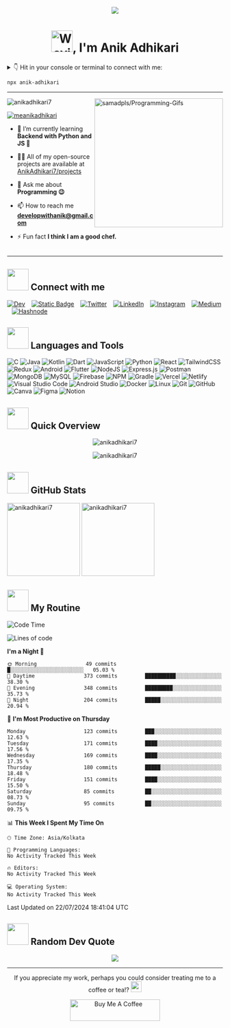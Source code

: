 <p align="center"> <a href="https://anikadhikari.bio.link" >
<img src="https://user-images.githubusercontent.com/74038190/240877480-5f6597b4-ff7c-4415-9272-d95759df842f.gif" > </a> </p>

<!--- [![MasterHead](https://user-images.githubusercontent.com/74038190/221352995-5ac18bdf-1a19-4f99-bbb6-77559b220470.gif)](https://bio.link/anikadhikari) -->
<!--- [![MasterHead](https://user-images.githubusercontent.com/74038190/213910845-af37a709-8995-40d6-be59-724526e3c3d7.gif)](https://bio.link/anikadhikari) -->
<!--- [![MasterHead](https://user-images.githubusercontent.com/74038190/240877480-5f6597b4-ff7c-4415-9272-d95759df842f.gif)](https://bio.link/anikadhikari) -->
<!--- [![MasterHead](https://1.bp.blogspot.com/-7A4WynwLsMw/XbBpCXG8fHI/AAAAAAAAMt4/uOa1bpLskYgrwGbllhSu2SDj_Mig8SXJQCLcBGAsYHQ/s1600/2000_600px.gif)](https://bio.link/anikadhikari) -->

<h1 align="center"> <img src="https://raw.githubusercontent.com/nixin72/nixin72/master/wave.gif" 
         alt="Waving hand animated gif"
         width="50" />, I'm Anik Adhikari</h1>
<!-- <h2 align="center"># just another tech enthusiast... 🧑🏻‍💻</h2> -->

<details>
         <summary>
                👇 Hit in your console or terminal to connect with me:  
         </summary>
         repo 👉 <a href="https://github.com/AnikAdhikari7/npx-card">[npx anik-adhikari]</a>
</details>

```bash
npx anik-adhikari
```

---

<a href='https://github.com/samadpls/Programing-Gifs'>
<img align='right' src='https://programming-gifs.cyclic.app' widht=100 height=300 alt='samadpls/Programming-Gifs'></a>

<p align="left"> <img src="https://komarev.com/ghpvc/?username=anikadhikari7&label=Profile%20views&color=0e75b6&style=social&icon=0" alt="anikadhikari7" /> </p>

<p align="left"> <a href="https://twitter.com/meanikadhikari" target="blank"><img src="https://img.shields.io/badge/-%23000000?style=for-the-badge&logo=x&label=Follow%20%40MeAnikAdhikari&labelColor=black" alt="meanikadhikari" /></a> </p>

- 🌱 I’m currently learning **Backend with Python and JS 🤕**

- 👨‍💻 All of my open-source projects are available at [AnikAdhikari7/projects](https://github.com/AnikAdhikari7?tab=repositories)

- 💬 Ask me about **Programming 😉**

- 📫 How to reach me **developwithanik@gmail.com**

- ⚡ Fun fact **I think I am a good chef.** <br/> <br/>

---

## <img src="https://media.giphy.com/media/dhGGpFEXFUN63MVaSR/giphy.gif" width="50"> Connect with me
[![Dev](https://img.shields.io/badge/Dev-%230A0A0A?style=social&logo=dev.to)](https://dev.to/anikadhikari) &ensp;
[![Static Badge](https://img.shields.io/badge/xdadevelopers-%23EA7100?style=social&logo=xdadevelopers)](https://forum.xda-developers.com/m/anikadhikari.12668517/) &ensp;
[![Twitter](https://img.shields.io/badge/Twitter-%231D9BF0?style=social&logo=twitter)](https://twitter.com/meanikadhikari) &ensp;
[![LinkedIn](https://img.shields.io/badge/LinkedIn-%230A66C2?style=social&logo=linkedin)](https://linkedin.com/in/anikadhikari) &ensp;
[![Instagram](https://img.shields.io/badge/Instagram-%23E4405F?style=social&logo=instagram)](https://instagram.com/meanikadhikari) &ensp;
[![Medium](https://img.shields.io/badge/Medium-%23000000?style=social&logo=medium)](https://medium.com/@anikadhikari) &ensp;
[![Hashnode](https://img.shields.io/badge/Hashnode-%232962FF?style=social&logo=hashnode)](https://hashnode.com/@anikadhikari) &ensp;


## <img src="https://media.giphy.com/media/mAZf4H4Pi0wwlj3ZAw/giphy.gif" width="50"> Languages and Tools
<!-- 
// yet to learn --
![C#](https://img.shields.io/badge/c%23-%23239120.svg?style=for-the-badge&logo=c-sharp&logoColor=white) 
![Solidity](https://img.shields.io/badge/Solidity-%23363636.svg?style=for-the-badge&logo=solidity&logoColor=white)
![Swift](https://img.shields.io/badge/swift-F54A2A?style=for-the-badge&logo=swift&logoColor=white)
![TypeScript](https://img.shields.io/badge/typescript-%23007ACC.svg?style=for-the-badge&logo=typescript&logoColor=white)   
![Heroku](https://img.shields.io/badge/heroku-%23430098.svg?style=for-the-badge&logo=heroku&logoColor=white) 
![Django](https://img.shields.io/badge/django-%23092E20.svg?style=for-the-badge&logo=django&logoColor=white) 
![DjangoREST](https://img.shields.io/badge/DJANGO-REST-ff1709?style=for-the-badge&logo=django&logoColor=white&color=ff1709&labelColor=gray) 
![Vuetify](https://img.shields.io/badge/Vuetify-1867C0?style=for-the-badge&logo=vuetify&logoColor=AEDDFF) 
![Xamarin](https://img.shields.io/badge/Xamarin-3199DC?style=for-the-badge&logo=xamarin&logoColor=white) 
![Vue.js](https://img.shields.io/badge/vuejs-%2335495e.svg?style=for-the-badge&logo=vuedotjs&logoColor=%234FC08D)  
![Gatsby](https://img.shields.io/badge/Gatsby-%23663399.svg?style=for-the-badge&logo=gatsby&logoColor=white) 
![FastAPI](https://img.shields.io/badge/FastAPI-005571?style=for-the-badge&logo=fastapi) 
![Postgres](https://img.shields.io/badge/postgres-%23316192.svg?style=for-the-badge&logo=postgresql&logoColor=white) 
![SQLite](https://img.shields.io/badge/sqlite-%2307405e.svg?style=for-the-badge&logo=sqlite&logoColor=white) 
![Realm](https://img.shields.io/badge/Realm-39477F?style=for-the-badge&logo=realm&logoColor=white) 
![Affinity Designer](https://img.shields.io/badge/affinitydesginer-%231B72BE.svg?style=for-the-badge&logo=affinity-designer&logoColor=white)  
![Swagger](https://img.shields.io/badge/-Swagger-%23Clojure?style=for-the-badge&logo=swagger&logoColor=white)
![Terraform](https://img.shields.io/badge/terraform-%235835CC.svg?style=for-the-badge&logo=terraform&logoColor=white) 
![AWS](https://img.shields.io/badge/aws-%23232F3E?style=for-the-badge&logo=amazon-aws)
![Google Cloud](https://img.shields.io/badge/Google%20Cloud-%234285F4.svg?style=for-the-badge&logo=google-cloud&logoColor=white)
-->

![C](https://img.shields.io/badge/C-%23A8B9CC?style=for-the-badge&logo=C&logoColor=black)
![Java](https://img.shields.io/badge/java-%23ED8B00.svg?style=for-the-badge&logo=java&logoColor=white)
![Kotlin](https://img.shields.io/badge/kotlin-%230095D5.svg?style=for-the-badge&logo=kotlin&logoColor=white)
![Dart](https://img.shields.io/badge/dart-%230175C2.svg?style=for-the-badge&logo=dart&logoColor=white)
![JavaScript](https://img.shields.io/badge/JavaScript-%23F7DF1E?style=for-the-badge&logo=javascript&logoColor=black)
![Python](https://img.shields.io/badge/Python-%233776AB?style=for-the-badge&logo=python&logoColor=white)
![React](https://img.shields.io/badge/react-%2320232a.svg?style=for-the-badge&logo=react&logoColor=%2361DAFB) 
![TailwindCSS](https://img.shields.io/badge/tailwindcss-%2338B2AC.svg?style=for-the-badge&logo=tailwind-css&logoColor=white)
![Redux](https://img.shields.io/badge/redux-%23593d88.svg?style=for-the-badge&logo=redux&logoColor=white) 
![Android](https://img.shields.io/badge/Android-%233DDC84?style=for-the-badge&logo=Android&logoColor=white)
![Flutter](https://img.shields.io/badge/Flutter-%2302569B.svg?style=for-the-badge&logo=Flutter&logoColor=white)
![NodeJS](https://img.shields.io/badge/node.js-6DA55F?style=for-the-badge&logo=node.js&logoColor=white)
![Express.js](https://img.shields.io/badge/express.js-%23404d59.svg?style=for-the-badge&logo=express&logoColor=%2361DAFB)
![Postman](https://img.shields.io/badge/Postman-FF6C37?style=for-the-badge&logo=postman&logoColor=white)
![MongoDB](https://img.shields.io/badge/MongoDB-%234ea94b.svg?style=for-the-badge&logo=mongodb&logoColor=white)
![MySQL](https://img.shields.io/badge/mysql-%2300f.svg?style=for-the-badge&logo=mysql&logoColor=white)
![Firebase](https://img.shields.io/badge/firebase-%23FFCA28?style=for-the-badge&logo=firebase&logoColor=black)
![NPM](https://img.shields.io/badge/NPM-%23000000.svg?style=for-the-badge&logo=npm&logoColor=white)
![Gradle](https://img.shields.io/badge/Gradle-02303A.svg?style=for-the-badge&logo=Gradle&logoColor=white)
![Vercel](https://img.shields.io/badge/vercel-%23000000.svg?style=for-the-badge&logo=vercel&logoColor=white)
![Netlify](https://img.shields.io/badge/netlify-%23000000.svg?style=for-the-badge&logo=netlify&logoColor=#00C7B7)
![Visual Studio Code](https://img.shields.io/badge/Visual%20Studio%20Code-%23007ACC?style=for-the-badge&logo=visualstudiocode)
![Android Studio](https://img.shields.io/badge/Android%20Studio-%233DDC84?style=for-the-badge&logo=androidstudio&logoColor=white)
![Docker](https://img.shields.io/badge/docker-%230db7ed.svg?style=for-the-badge&logo=docker&logoColor=white)
![Linux](https://img.shields.io/badge/Linux-%23FCC624?style=for-the-badge&logo=linux&logoColor=black)
![Git](https://img.shields.io/badge/Git-%23F05032?style=for-the-badge&logo=Git&logoColor=white)
![GitHub](https://img.shields.io/badge/GitHub-%23181717?style=for-the-badge&logo=github&logoColor=white)
![Canva](https://img.shields.io/badge/Canva-%2300C4CC.svg?style=for-the-badge&logo=Canva&logoColor=white)
![Figma](https://img.shields.io/badge/figma-%23F24E1E.svg?style=for-the-badge&logo=figma&logoColor=white)
![Notion](https://img.shields.io/badge/Notion-%23000000.svg?style=for-the-badge&logo=notion&logoColor=white)


## <img src="https://media.giphy.com/media/UTSQ9uDYdL1V19C9DB/giphy.gif" width="50"> Quick Overview
<p align="center">
  <img src="https://github-readme-stats.vercel.app/api/top-langs?username=anikadhikari7&show_icons=true&locale=en&layout=compact&theme=gotham&hide_border=false&count_private=true" alt="anikadhikari7" />
</p>
<p align="center">
  <img src="https://github-profile-summary-cards.vercel.app/api/cards/profile-details?username=anikadhikari7&show_icons=true&locale=en&layout=compact&theme=gotham&hide_border=false&count_private=true" alt="anikadhikari7" />
</p>


## <img src="https://media.giphy.com/media/jUQHpQ3UjFBfRlQekP/giphy.gif" width="50"> GitHub Stats
<p align="">
  <img align="" src="https://github-readme-stats.vercel.app/api?username=anikadhikari7&show_icons=true&locale=en&theme=gotham&hide_border=false&count_private=true" alt="anikadhikari7" height="170"/>
  <img align="" src="https://github-readme-streak-stats.herokuapp.com/?user=anikadhikari7&theme=gotham&hide_border=false&count_private=true" alt="anikadhikari7" height="170"/>
</p>

## <img src="https://media.giphy.com/media/gCWkRsa39liKgD0GLW/giphy.gif" width="50"> My Routine

<!--START_SECTION:waka-->
![Code Time](http://img.shields.io/badge/Code%20Time-185%20hrs%2010%20mins-blue)

![Lines of code](https://img.shields.io/badge/From%20Hello%20World%20I%27ve%20Written-1.0%20million%20lines%20of%20code-blue)

**I'm a Night 🦉** 

```text
🌞 Morning                49 commits          █░░░░░░░░░░░░░░░░░░░░░░░░   05.03 % 
🌆 Daytime                373 commits         ██████████░░░░░░░░░░░░░░░   38.30 % 
🌃 Evening                348 commits         █████████░░░░░░░░░░░░░░░░   35.73 % 
🌙 Night                  204 commits         █████░░░░░░░░░░░░░░░░░░░░   20.94 % 
```
📅 **I'm Most Productive on Thursday** 

```text
Monday                   123 commits         ███░░░░░░░░░░░░░░░░░░░░░░   12.63 % 
Tuesday                  171 commits         ████░░░░░░░░░░░░░░░░░░░░░   17.56 % 
Wednesday                169 commits         ████░░░░░░░░░░░░░░░░░░░░░   17.35 % 
Thursday                 180 commits         █████░░░░░░░░░░░░░░░░░░░░   18.48 % 
Friday                   151 commits         ████░░░░░░░░░░░░░░░░░░░░░   15.50 % 
Saturday                 85 commits          ██░░░░░░░░░░░░░░░░░░░░░░░   08.73 % 
Sunday                   95 commits          ██░░░░░░░░░░░░░░░░░░░░░░░   09.75 % 
```


📊 **This Week I Spent My Time On** 

```text
🕑︎ Time Zone: Asia/Kolkata

💬 Programming Languages: 
No Activity Tracked This Week

🔥 Editors: 
No Activity Tracked This Week

💻 Operating System: 
No Activity Tracked This Week
```


 Last Updated on 22/07/2024 18:41:04 UTC
<!--END_SECTION:waka-->

## <img src="https://media.giphy.com/media/Vx8UvEl6jTEnZX1w1E/giphy.gif" width="50"> Random Dev Quote 
<p align="center">
<img  src="https://quotes-github-readme.vercel.app/api?type=horizontal&theme=vue" />
</p>

---

<p align="center"> If you appreciate my work, perhaps you could consider treating me to a coffee or tea!? <img src="https://media.giphy.com/media/UnyKXModRZbJZiJhSW/giphy.gif" width="25">
<p align="center">
         <a href="https://www.buymeacoffee.com/anikadhikari"> <img align="center" src="https://cdn.buymeacoffee.com/buttons/v2/default-red.png" height="50" width="210" alt="Buy Me A Coffee" /> </a>
</p>


<!---
Hello, kind Visitor! 🌟 Thank you for taking the time to explore and download my readme.md file.

If you find my work valuable, a shout-out would mean the world to me! 🥺👉👈
Your support keeps the creative vibes flowing.🤝

Feel free to customize the fields as needed and dive into the joy of personalization! 🚀 Happy tinkering and crafting your unique experience!

Cheers to collaboration and happy coding! 🎉👩‍💻👨‍💻
--->
